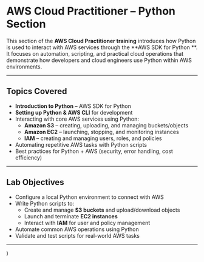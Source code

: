 #  AWS Cloud Practitioner – Python Section  

This section of the **AWS Cloud Practitioner training** introduces how Python is used to interact with AWS services through the **AWS SDK for Python **. It focuses on automation, scripting, and practical cloud operations that demonstrate how developers and cloud engineers use Python within AWS environments.  

---

##  Topics Covered  
-  **Introduction to Python** – AWS SDK for Python  
-  **Setting up Python & AWS CLI** for development  
- Interacting with core AWS services using Python:  
  - **Amazon S3** – creating, uploading, and managing buckets/objects  
  - **Amazon EC2** – launching, stopping, and monitoring instances  
  - **IAM** – creating and managing users, roles, and policies  
- Automating repetitive AWS tasks with Python scripts  
- Best practices for Python + AWS (security, error handling, cost efficiency)  

---

## Lab Objectives   
- Configure a local Python environment to connect with AWS  
- Write Python scripts to:  
  - Create and manage **S3 buckets** and upload/download objects  
  - Launch and terminate **EC2 instances**  
  - Interact with **IAM** for user and policy management  
- Automate common AWS operations using Python  
- Validate and test scripts for real-world AWS tasks  

---

)

